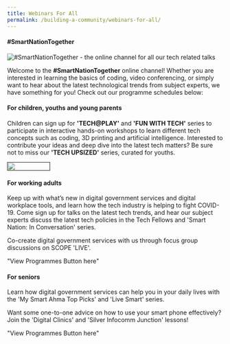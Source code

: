 ```yaml
---
title: Webinars For All
permalink: /building-a-community/webinars-for-all/
---
```

#### **\#SmartNationTogether**

![#SmartNationTogether - the online channel for all our tech related talks](/images/SNT-Header.jpg "SmartNationTogether Header")

Welcome to the **\#SmartNationTogether** online channel! Whether you are interested in learning the basics of coding, video conferencing, or simply want to hear about the latest technological trends from subject experts, we have something for you! Check out our programme schedules below:

#### **For children, youths and young parents**
 
Children can sign up for **'TECH@PLAY'** and **'FUN WITH TECH'** series to participate in interactive hands-on workshops to learn different tech concepts such as coding, 3D printing and artificial intelligence. Interested to contribute your ideas and deep dive into the latest tech matters? Be sure not to miss our **'TECH UPSIZED'** series, curated for youths. 

<a href="" target="_blank"><img src="/images/View-Program.png" width="100" height="20"></a><br>

#### **For working adults**

Keep up with what’s new in digital government services and digital workplace tools, and learn how the tech industry is helping to fight COVID-19. Come sign up for talks on the latest tech trends, and hear our subject experts discuss the latest tech policies in the Tech Fellows and 'Smart Nation: In Conversation' series.

Co-create digital government services with us through focus group discussions on SCOPE 'LIVE'.

"View Programmes Button here"
  
#### **For seniors**
 
Learn how digital government services can help you in your daily lives with the 'My Smart Ahma Top Picks' and 'Live Smart' series.

Want some one-to-one advice on how to use your smart phone effectively? Join the 'Digital Clinics' and 'Silver Infocomm Junction' lessons!

"View Programmes Button here"
